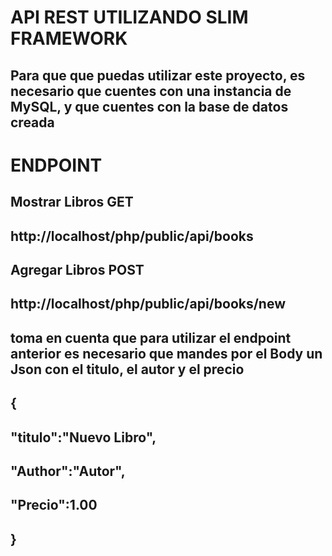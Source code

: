 # API REST UTILIZANDO SLIM FRAMEWORK 

## Para que que puedas utilizar este proyecto, es necesario que cuentes con una instancia de MySQL, y que cuentes con la base de datos creada



# ENDPOINT 
## Mostrar Libros GET
## http://localhost/php/public/api/books
## Agregar Libros POST
## http://localhost/php/public/api/books/new
## toma en cuenta que para utilizar el endpoint anterior es necesario que mandes por el Body un Json con el titulo, el autor y el precio
## {
##  "titulo":"Nuevo Libro",
##  "Author":"Autor",
##  "Precio":1.00
## }
